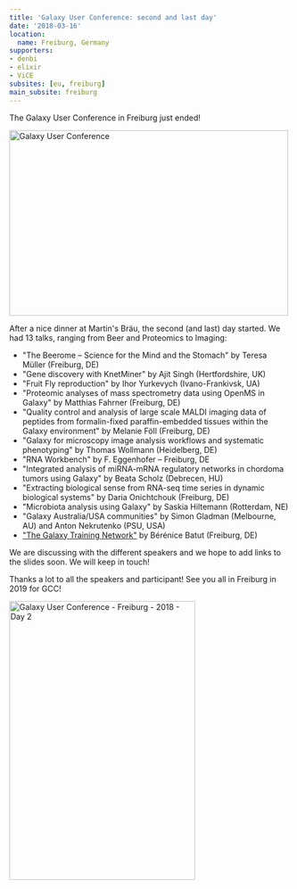 ```yaml
---
title: 'Galaxy User Conference: second and last day'
date: '2018-03-16'
location:
  name: Freiburg, Germany
supporters:
- denbi
- elixir
- ViCE
subsites: [eu, freiburg]
main_subsite: freiburg
---
```


The Galaxy User Conference in Freiburg just ended!

<div class="multiple-img">
<a href="https://flic.kr/s/aHskxLjQmU" title="Galaxy User Conference"><img src="https://farm1.staticflickr.com/805/25968925177_1abd50e835_k.jpg" width="500" height="333" alt="Galaxy User Conference"></a><script async src="//embedr.flickr.com/assets/client-code.js" charset="utf-8"></script>
</div>

After a nice dinner at Martin's Bräu, the second (and last) day started. We had 13 talks, ranging from Beer and Proteomics to Imaging:

- "The Beerome – Science for the Mind and the Stomach" by Teresa Müller (Freiburg, DE)
- "Gene discovery with KnetMiner" by Ajit Singh (Hertfordshire, UK)
- "Fruit Fly reproduction" by Ihor Yurkevych (Ivano-Frankivsk, UA)
- "Proteomic analyses of mass spectrometry data using OpenMS in Galaxy" by Matthias Fahrner (Freiburg, DE)
- "Quality control and analysis of large scale MALDI imaging data of peptides from formalin-fixed paraffin-embedded tissues within the Galaxy environment" by Melanie Föll (Freiburg, DE)
- "Galaxy for microscopy image analysis workflows and systematic phenotyping" by Thomas Wollmann (Heidelberg, DE)
- "RNA Workbench" by F. Eggenhofer – Freiburg, DE
- "Integrated analysis of miRNA-mRNA regulatory networks in chordoma tumors using Galaxy" by Beata Scholz (Debrecen, HU)
- "Extracting biological sense from RNA-seq time series in dynamic biological systems" by Daria Onichtchouk (Freiburg, DE)
- "Microbiota analysis using Galaxy" by Saskia Hiltemann (Rotterdam, NE)
- "Galaxy Australia/USA communities" by Simon Gladman (Melbourne, AU) and Anton Nekrutenko (PSU, USA)
- ["The Galaxy Training Network"](http://bebatut.fr/talks/18/03_16_galaxy_user_conf/#/1) by Bérénice Batut (Freiburg, DE)

We are discussing with the different speakers and we hope to add links to the slides soon. We will keep in touch!

Thanks a lot to all the speakers and participant! See you all in Freiburg in 2019 for GCC!  


<div class="multiple-img">
<a data-flickr-embed="true"  href="https://www.flickr.com/photos/134305289@N03/25968925417/in/album-72157666749418028/" title="Galaxy User Conference - Freiburg - 2018 - Day 2"><img src="https://farm5.staticflickr.com/4782/25968925417_32689c8941.jpg" width="333" height="500" alt="Galaxy User Conference - Freiburg - 2018 - Day 2"></a><script async src="//embedr.flickr.com/assets/client-code.js" charset="utf-8"></script>
</div>

